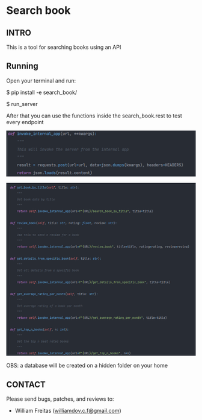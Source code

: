 # Search book #

## INTRO ##
This is a tool for searching books using an API

## Running ##
Open your terminal and run:

$ pip install -e search_book/

$ run_server

After that you can use the functions inside the search_book.rest to test every endpoint

![img.png](img.png)

![img_1.png](img_1.png)

OBS: a database will be created on a hidden folder on your home


## CONTACT ##
Please send bugs, patches, and reviews to:
 - William Freitas (williamdov.c.f@gmail.com)
